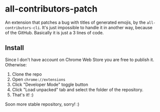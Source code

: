 # all-contributors-patch
An extension that patches a bug with titles of generated emojis, by the `all-contributors-cli`. It's just impossible to handle it in another way, because of the GitHub. Basically it is just a 3 lines of code.

## Install
Since I don't have account on Chrome Web Store you are free to publish it. Otherwise:

1. Clone the repo
2. Open `chrome://extensions`
3. Click "Developer Mode" toggle button
4. Click "Load unpacked" tab and select the folder of the repository.
5. That's it! :)

Soon more stable repository, sorry! :)
